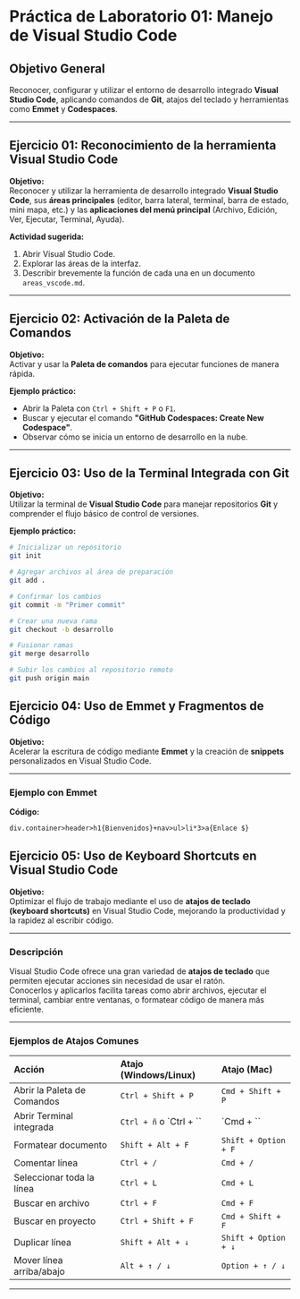 # Práctica de Laboratorio 01: Manejo de Visual Studio Code

## Objetivo General
Reconocer, configurar y utilizar el entorno de desarrollo integrado **Visual Studio Code**, aplicando comandos de **Git**, atajos del teclado y herramientas como **Emmet** y **Codespaces**.

---

## Ejercicio 01: Reconocimiento de la herramienta Visual Studio Code
**Objetivo:**  
Reconocer y utilizar la herramienta de desarrollo integrado **Visual Studio Code**, sus **áreas principales** (editor, barra lateral, terminal, barra de estado, mini mapa, etc.) y las **aplicaciones del menú principal** (Archivo, Edición, Ver, Ejecutar, Terminal, Ayuda).

**Actividad sugerida:**  
1. Abrir Visual Studio Code.  
2. Explorar las áreas de la interfaz.  
3. Describir brevemente la función de cada una en un documento `areas_vscode.md`.

---

## Ejercicio 02: Activación de la Paleta de Comandos
**Objetivo:**  
Activar y usar la **Paleta de comandos** para ejecutar funciones de manera rápida.

**Ejemplo práctico:**  
- Abrir la Paleta con `Ctrl + Shift + P` o `F1`.  
- Buscar y ejecutar el comando **"GitHub Codespaces: Create New Codespace"**.  
- Observar cómo se inicia un entorno de desarrollo en la nube.

---

## Ejercicio 03: Uso de la Terminal Integrada con Git
**Objetivo:**  
Utilizar la terminal de **Visual Studio Code** para manejar repositorios **Git** y comprender el flujo básico de control de versiones.

**Ejemplo práctico:**
```bash
# Inicializar un repositorio
git init

# Agregar archivos al área de preparación
git add .

# Confirmar los cambios
git commit -m "Primer commit"

# Crear una nueva rama
git checkout -b desarrollo

# Fusionar ramas
git merge desarrollo

# Subir los cambios al repositorio remoto
git push origin main
```

## Ejercicio 04: Uso de Emmet y Fragmentos de Código
**Objetivo:**  
Acelerar la escritura de código mediante **Emmet** y la creación de **snippets** personalizados en Visual Studio Code.

---

### Ejemplo con Emmet

**Código:**
```html
div.container>header>h1{Bienvenidos}+nav>ul>li*3>a{Enlace $}
```
## Ejercicio 05: Uso de Keyboard Shortcuts en Visual Studio Code

**Objetivo:**  
Optimizar el flujo de trabajo mediante el uso de **atajos de teclado (keyboard shortcuts)** en Visual Studio Code, mejorando la productividad y la rapidez al escribir código.

---

### Descripción

Visual Studio Code ofrece una gran variedad de **atajos de teclado** que permiten ejecutar acciones sin necesidad de usar el ratón.  
Conocerlos y aplicarlos facilita tareas como abrir archivos, ejecutar el terminal, cambiar entre ventanas, o formatear código de manera más eficiente.

---

### Ejemplos de Atajos Comunes

| Acción | Atajo (Windows/Linux) | Atajo (Mac) |
|:-------|:----------------------|:------------|
| Abrir la Paleta de Comandos | `Ctrl + Shift + P` | `Cmd + Shift + P` |
| Abrir Terminal integrada | `Ctrl + ñ` o `Ctrl + `` | `Cmd + `` |
| Formatear documento | `Shift + Alt + F` | `Shift + Option + F` |
| Comentar línea | `Ctrl + /` | `Cmd + /` |
| Seleccionar toda la línea | `Ctrl + L` | `Cmd + L` |
| Buscar en archivo | `Ctrl + F` | `Cmd + F` |
| Buscar en proyecto | `Ctrl + Shift + F` | `Cmd + Shift + F` |
| Duplicar línea | `Shift + Alt + ↓` | `Shift + Option + ↓` |
| Mover línea arriba/abajo | `Alt + ↑ / ↓` | `Option + ↑ / ↓` |

---

